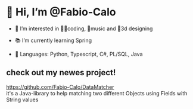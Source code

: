 # 👋 Hi, I’m @Fabio-Calo

- 🧠 I’m interested in 🧑‍💻coding, 🎸music and 🍩3d designing

- 📚 I’m currently learning Spring 

- 📖 Languages: Python, Typescript,  C#, PL/SQL, Java   


## check out my newes project!
https://github.com/Fabio-Calo/DataMatcher  
it's a Java-library to help matching two different Objects using Fields with String values

